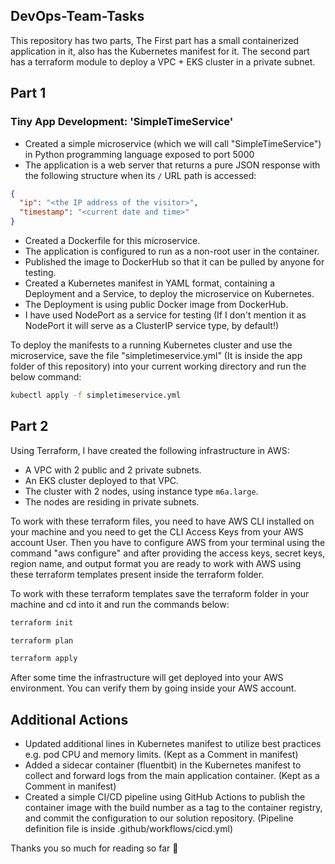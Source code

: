 ## DevOps-Team-Tasks

This repository has two parts, The First part has a small containerized application in it, also has the Kubernetes manifest for it. The second part has a terraform module to deploy a VPC + EKS cluster in a private subnet.

## Part 1

### Tiny App Development: 'SimpleTimeService'

- Created a simple microservice (which we will call "SimpleTimeService") in Python programming language exposed to port 5000
- The application is a web server that returns a pure JSON response with
  the following structure when its `/` URL path is accessed:

```json
{
  "ip": "<the IP address of the visitor>",
  "timestamp": "<current date and time>"
}
```
- Created a Dockerfile for this microservice.
- The application is configured to run as a non-root user in the container.
- Published the image to DockerHub so that it can be pulled by anyone for testing.
- Created a Kubernetes manifest in YAML format, containing a Deployment and a Service, to deploy the microservice on Kubernetes.
- The Deployment is using public Docker image from DockerHub.
- I have used NodePort as a service for testing (If I don't mention it as NodePort it will serve as a ClusterIP service type, by default!)


To deploy the manifests to a running Kubernetes cluster and use the microservice, save the file "simpletimeservice.yml" (It is inside the app folder of this repository) into your current working directory and run the below command:

```sh
kubectl apply -f simpletimeservice.yml
```

## Part 2

Using Terraform, I have created the following infrastructure in AWS:

- A VPC with 2 public and 2 private subnets.
- An EKS cluster deployed to that VPC.
- The cluster with 2 nodes, using instance type `m6a.large`.
- The nodes are residing in private subnets.

To work with these terraform files, you need to have AWS CLI installed on your machine and you need to get the CLI Access Keys from your AWS account User. Then you have to configure AWS from your terminal using the command "aws configure" and after providing the access keys, secret keys, region name, and output format you are ready to work with AWS using these terraform templates present inside the terraform folder.

To work with these terraform templates save the terraform folder in your machine and cd into it and run the commands below:

```sh
terraform init
```

```sh
terraform plan
```

```sh
terraform apply
```

After some time the infrastructure will get deployed into your AWS environment. You can verify them by going inside your AWS account.

## Additional Actions

- Updated additional lines in Kubernetes manifest to utilize best practices e.g. pod CPU and memory limits. (Kept as a Comment in manifest)
- Added a sidecar container (fluentbit) in the Kubernetes manifest to collect and forward logs from the main application container. (Kept as a Comment in manifest)
- Created a simple CI/CD pipeline using GitHub Actions to publish the container image with the build number as a tag to the container registry, and commit the configuration to our solution repository. (Pipeline definition file is inside .github/workflows/cicd.yml)

Thanks you so much for reading so far 🙏 
